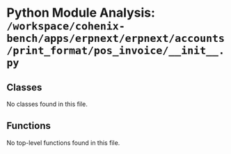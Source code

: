 # Python Module Analysis: `/workspace/cohenix-bench/apps/erpnext/erpnext/accounts/print_format/pos_invoice/__init__.py`

## Classes

No classes found in this file.


## Functions

No top-level functions found in this file.
